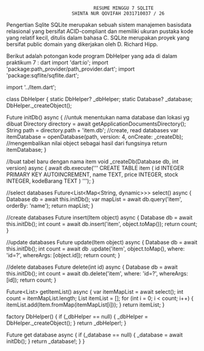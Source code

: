                                     RESUME MINGGU 7 SQLITE
                            SHINTA NUR QOVIFAH 2031710037 / 26 

Pengertian Sqlite
SQLite merupakan sebuah sistem manajemen basisdata relasional yang bersifat ACID-compliant dan memiliki ukuran pustaka kode yang relatif kecil, ditulis dalam bahasa C. SQLite merupakan proyek yang bersifat public domain yang dikerjakan oleh D. Richard Hipp.

Berikut adalah potongan kode program DbHelper yang ada di dalam praktikum 7 :
 dart
import 'dart:io';
import 'package:path_provider/path_provider.dart';
import 'package:sqflite/sqflite.dart';

import '../Item.dart';

class DbHelper {
  static DbHelper? _dbHelper;
  static Database? _database;
  DbHelper._createObject();

  Future<Database> initDb() async {
    //untuk menentukan nama database dan lokasi yg dibuat
    Directory directory = await getApplicationDocumentsDirectory();
    String path = directory.path + 'item.db';
    //create, read databases
    var itemDatabase = openDatabase(path, version: 4, onCreate: _createDb);
    //mengembalikan nilai object sebagai hasil dari fungsinya
    return itemDatabase;
  }

  //buat tabel baru dengan nama item
  void _createDb(Database db, int version) async {
    await db.execute('''
        CREATE TABLE item (
        id INTEGER PRIMARY KEY AUTOINCREMENT,
        name TEXT,
        price INTEGER,
        stock INTEGER,
        kodeBarang TEXT
        )
      ''');
  }

  //select databases
  Future<List<Map<String, dynamic>>> select() async {
    Database db = await this.initDb();
    var mapList = await db.query('item', orderBy: 'name');
    return mapList;
  }

  //create databases
  Future<int> insert(Item object) async {
    Database db = await this.initDb();
    int count = await db.insert('item', object.toMap());
    return count;
  }

  //update databases
  Future<int> update(Item object) async {
    Database db = await this.initDb();
    int count = await db
        .update('item', object.toMap(), where: 'id=?', whereArgs: [object.id]);
    return count;
  }

  //delete databases
  Future<int> delete(int id) async {
    Database db = await this.initDb();
    int count = await db.delete('item', where: 'id=?', whereArgs: [id]);
    return count;
  }

  Future<List<Item>> getItemList() async {
    var itemMapList = await select();
    int count = itemMapList.length;
    List<Item> itemList = <Item>[];
    for (int i = 0; i < count; i++) {
      itemList.add(Item.fromMap(itemMapList[i]));
    }
    return itemList;
  }

  factory DbHelper() {
    if (_dbHelper == null) {
      _dbHelper = DbHelper._createObject();
    }
    return _dbHelper!;
  }

  Future<Database> get database async {
    if (_database == null) {
      _database = await initDb();
    }
    return _database!;
  }
}